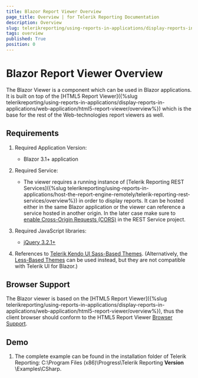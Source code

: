 ```yaml
---
title: Blazor Report Viewer Overview
page_title: Overview | for Telerik Reporting Documentation
description: Overview
slug: telerikreporting/using-reports-in-applications/display-reports-in-applications/web-application/blazor-report-viewer/overview
tags: overview
published: True
position: 0
---
```


# Blazor Report Viewer Overview



The Blazor Viewer is a component which can be used in Blazor applications. It is built on top of the         [HTML5 Report Viewer]({%slug telerikreporting/using-reports-in-applications/display-reports-in-applications/web-application/html5-report-viewer/overview%}) which is the base for the rest         of the Web-technologies report viewers as well.       

## Requirements

1. Required Application Version:             

   + Blazor 3.1+ application                 

1. Required Service:             

   + The viewer requires a running instance of [Telerik Reporting REST Services]({%slug telerikreporting/using-reports-in-applications/host-the-report-engine-remotely/telerik-reporting-rest-services/overview%})                   in order to display reports. It can be hosted either in the same Blazor application or the viewer can reference a service hosted in                   another origin. In the later case make sure to                    [enable Cross-Origin Requests (CORS)](https://docs.microsoft.com/en-us/aspnet/core/security/cors?view=aspnetcore-3.1)  in the REST Service project.                 

1. Required JavaScript libraries:

   +  [jQuery 3.2.1+](https://jquery.com/download/) 

1. References to                 [Telerik Kendo UI Sass-Based Themes](https://docs.telerik.com/kendo-ui/styles-and-layout/sass-themes).             (Alternatively, the                [Less-Based Themes](https://docs.telerik.com/kendo-ui/styles-and-layout/appearance-styling)                can be used instead, but they are not compatible with Telerik UI for Blazor.)             

## Browser Support

The Blazor viewer is based on the [HTML5 Report Viewer]({%slug telerikreporting/using-reports-in-applications/display-reports-in-applications/web-application/html5-report-viewer/overview%}),           thus the client browser should conform to the HTML5 Report Viewer [Browser Support](143e5c03-e69d-416f-9ac0-85c397b22b8e#browser-support).         

## Demo

1. The complete example can be found in the installation folder of Telerik Reporting: C:\Program Files (x86)\Progress\Telerik Reporting __Version__ \Examples\CSharp\.             



